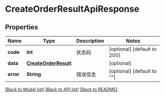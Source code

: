 # CreateOrderResultApiResponse

## Properties
Name | Type | Description | Notes
------------ | ------------- | ------------- | -------------
**code** | **Int** | 状态码 | [optional] [default to 200]
**data** | [**CreateOrderResult**](CreateOrderResult.md) |  | [optional] 
**error** | **String** | 错误信息 | [optional] [default to ""]

[[Back to Model list]](../README.md#documentation-for-models) [[Back to API list]](../README.md#documentation-for-api-endpoints) [[Back to README]](../README.md)


